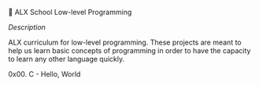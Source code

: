 🔗 ALX School Low-level Programming


*Description*

ALX curriculum for low-level programming. These projects are meant to help us learn basic concepts of programming in order to have the capacity to learn any other language quickly.

0x00. C - Hello, World
